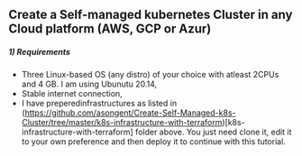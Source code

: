 ## Create a Self-managed kubernetes Cluster in any Cloud platform (AWS, GCP or Azur)

##### 1) Requirements

- Three Linux-based OS (any distro) of your choice with atleast 2CPUs and 4 GB. I am using Ubunutu 20.14,
- Stable internet connection,
- I have preperedinfrastructures as listed in (https://github.com/asongent/Create-Self-Managed-k8s-Cluster/tree/master/k8s-infrastructure-with-terraform)[k8s-infrastructure-with-terraform] folder above. You just need clone it, edit it to your own preference and then deploy it to continue with this tutorial.  